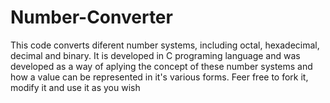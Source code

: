 # Number-Converter
 
This code converts diferent number systems, including octal, hexadecimal, decimal and binary. It is developed in C programing language and was developed as a way of aplying the concept of these number systems and how a value can be represented in it's various forms. Feer free to fork it, modify it and use it as you wish 